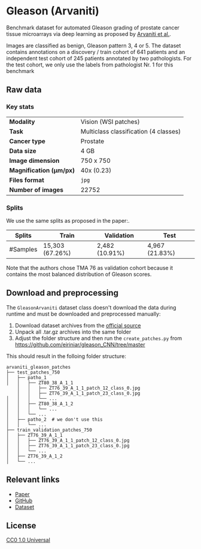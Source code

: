 # Gleason (Arvaniti)

Benchmark dataset for automated Gleason grading of prostate cancer tissue microarrays via deep learning as proposed by [Arvaniti et al.](https://www.nature.com/articles/s41598-018-30535-1).

Images are classified as benign, Gleason pattern 3, 4 or 5. The dataset contains annotations on a discovery / train cohort of 641 patients and an independent test cohort of 245 patients annotated by two pathologists. For the test cohort, we only use the labels from pathologist Nr. 1 for this benchmark

## Raw data

### Key stats

|                                |                             |
|--------------------------------|-----------------------------|
| **Modality**                   | Vision (WSI patches)        |
| **Task**                       | Multiclass classification (4 classes) |
| **Cancer type**                | Prostate                    |
| **Data size**                  | 4 GB                        |
| **Image dimension**            | 750 x 750                   |
| **Magnification (μm/px)**      | 40x (0.23)                  |
| **Files format**               | `jpg`                       |
| **Number of images**           | 22752                       |


### Splits

We use the same splits as proposed in the paper:.

| Splits | Train         | Validation   | Test         |
|---|---------------|--------------|--------------|
| #Samples | 15,303 (67.26%) | 2,482 (10.91%) | 4,967 (21.83%) |

Note that the authors chose TMA 76 as validation cohort because it contains the most balanced distribution of Gleason scores.


## Download and preprocessing
The `GleasonArvaniti` dataset class doesn't download the data during runtime and must be downloaded and preprocessed manually:

1. Download dataset archives from the [official source](https://dataverse.harvard.edu/dataset.xhtml?persistentId=doi:10.7910/DVN/OCYCMP)
2. Unpack all .tar.gz archives into the same folder
3. Adjust the folder structure and then run the `create_patches.py` from https://github.com/eiriniar/gleason_CNN/tree/master

This should result in the folloing folder structure:

```
arvaniti_gleason_patches
├── test_patches_750
│   ├── patho_1
│   │   ├── ZT80_38_A_1_1
    │   │   ├── ZT76_39_A_1_1_patch_12_class_0.jpg
    │   │   ├── ZT76_39_A_1_1_patch_23_class_0.jpg
│   │   │   └── ...
│   │   ├── ZT80_38_A_1_2
│   │   │   └── ...
│   │   └── ...
│   ├── patho_2  # we don't use this
│   │   └── ...
├── train_validation_patches_750
│   ├── ZT76_39_A_1_1
│   │   ├── ZT76_39_A_1_1_patch_12_class_0.jpg
│   │   ├── ZT76_39_A_1_1_patch_23_class_0.jpg
│   │   └── ...
│   ├── ZT76_39_A_1_2
│   └── ...
```

## Relevant links

* [Paper](https://www.nature.com/articles/s41598-018-30535-1)
* [GitHub](https://github.com/eiriniar/gleason_CNN)
* [Dataset](https://dataverse.harvard.edu/dataset.xhtml?persistentId=doi:10.7910/DVN/OCYCMP)

## License

[CC0 1.0 Universal](https://creativecommons.org/publicdomain/zero/1.0/)

